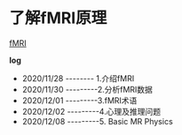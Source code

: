 # 了解fMRI原理

[fMRI](./FMRI.md)

**log**

- 2020/11/28 -------- 1.介绍fMRI
- 2020/11/30 ---------2.分析fMRI数据
- 2020/12/01 ---------3.fMRI术语
- 2020/12/02 ---------4.心理及推理问题
- 2020/12/08 ---------5. Basic MR Physics
